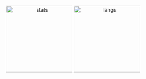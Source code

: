 <p align="center">
  <a href="https://github.com/Ra1toya">
    <img alt="stats" height="180em" src="https://github-readme-stats-eight-theta.vercel.app/api?username=Ra1toning&show_icons=true&theme=tokyonight"/>
    <img alt="langs" height="180em" src="https://github-readme-stats-eight-theta.vercel.app/api/top-langs/?username=Ra1toning&layout=compact&theme=tokyonight"/>
  </a>
</p>
<!--
**Ra1toning/Ra1toning** is a ✨ _special_ ✨ repository because its `README.md` (this file) appears on your GitHub profile.

Here are some ideas to get you started:

- 🔭 I’m currently working on ...
- 🌱 I’m currently learning ...
- 👯 I’m looking to collaborate on ...
- 🤔 I’m looking for help with ...
- 💬 Ask me about ...
- 📫 How to reach me: ...
- 😄 Pronouns: ...
- ⚡ Fun fact: ...
-->
